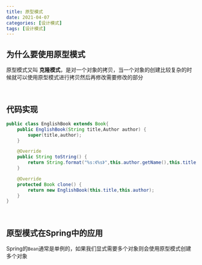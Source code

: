 ```yaml
---
title: 原型模式
date: 2021-04-07
categories: [设计模式]
tags: [设计模式]
---
```


## 为什么要使用原型模式

原型模式又叫 **克隆模式**，是对一个对象的拷贝，当一个对象的创建比较复杂的时候就可以使用原型模式进行拷贝然后再修改需要修改的部分

​    

## 代码实现

```java
public class EnglishBook extends Book{
    public EnglishBook(String title,Author author) {
        super(title,author);
    }

    @Override
    public String toString() {
        return String.format("%s:《%s》",this.author.getName(),this.title);
    }

    @Override
    protected Book clone() {
        return new EnglishBook(this.title,this.author);
    }
}
```

​    

## 原型模式在Spring中的应用

Spring的`Bean`通常是单例的，如果我们显式需要多个对象则会使用原型模式创建多个对象